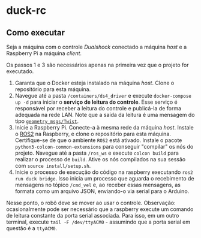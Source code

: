 # duck-rc

## Como executar

Seja a máquina com o controle *Dualshock* conectado a máquina *host* e a Raspberry Pi a máquina *client*.

Os passos 1 e 3 são necessários apenas na primeira vez que o projeto for executado. 

1. Garanta que o Docker esteja instalado na máquina *host*. Clone o repositório para esta máquina.
2. Navegue até a pasta `/containers/ds4_driver` e execute `docker-compose up -d` para iniciar o **serviço de leitura do controle**. Esse serviço é responsável por receber a leitura do controle e publicá-la de forma adequada na rede LAN. Note que a saída da leitura é uma mensagem do tipo [`geometry_msgs/Twist`](https://docs.ros2.org/galactic/api/geometry_msgs/msg/Twist.html).
3. Inicie a Raspberry Pi. Conecte-a à mesma rede da máquina *host*. Instale o [ROS2](https://docs.ros.org/en/humble/index.html) na Raspberry, e clone o repositório para esta máquina. Certifique-se de que o ambiente `ROS2` está ativado. Instale o pacote `python3-colcon-common-extensions` para conseguir "compilar" os nós do projeto. Navegue até a pasta `/ros_ws` e execute `colcon build` para realizar o processo de `build`. Ative os nós compilados na sua sessão com `source install/setup.sh`.
4. Inicie o processo de execução do código na raspberry executando `ros2 run duck bridge`. Isso inicia um processo que aguarda o recebimento de mensagens no tópico `/cmd_vel` e, ao receber essas mensagens, as formata como um arquivo JSON, enviando-o via serial para o Arduino.

Nesse ponto, o robô deve se mover ao usar o controle.
Observação: ocasionalmente pode ser necessário que a raspberry execute um comando de leitura constante da porta serial associada. Para isso, em um outro terminal, execute `tail -F /dev/ttyACM0` - assumindo que a porta serial em questão é a `ttyACM0`.
